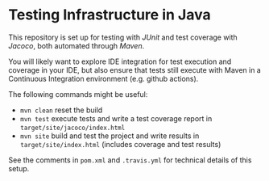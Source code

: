 # Testing Infrastructure in Java

This repository is set up for testing with _JUnit_ and test coverage with _Jacoco_, both automated through _Maven_.

You will likely want to explore IDE integration for test execution and coverage in your IDE, but also ensure that tests still execute with Maven in a Continuous Integration environment (e.g. github actions).

The following commands might be useful:
* `mvn clean` reset the build
* `mvn test` execute tests and write a test coverage report in `target/site/jacoco/index.html`
* `mvn site` build and test the project and write results in `target/site/index.html` (includes coverage and test results)

See the comments in `pom.xml` and `.travis.yml` for technical details of this setup.
